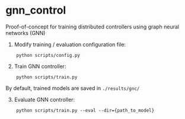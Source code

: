 # gnn_control

Proof-of-concept for training distributed controllers using graph neural networks (GNN)

1. Modify training / evaluation configuration file:
```
    python scripts/config.py
```

2. Train GNN controller:
```
    python scripts/train.py
```
By default, trained models are saved in `./results/gnc/`

3. Evaluate GNN controller:
```
    python scripts/train.py --eval --dir={path_to_model}
```